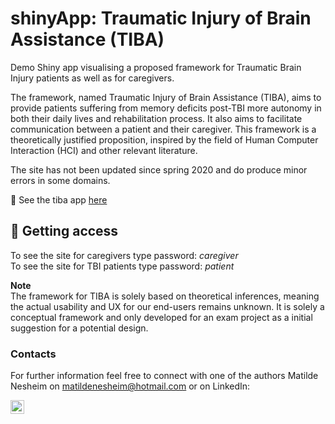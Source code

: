 # shinyApp: Traumatic Injury of Brain Assistance (TIBA)
Demo Shiny app visualising a proposed framework for Traumatic Brain Injury patients as well as for caregivers. 

The framework, named Traumatic Injury of Brain Assistance (TIBA), aims to provide patients suffering from memory deficits post-TBI more autonomy in both their daily lives and rehabilitation process. It also aims to facilitate communication between a patient and their caregiver. This framework is a theoretically justified proposition, inspired by the field of Human Computer Interaction (HCI) and other relevant literature.

The site has not been updated since spring 2020 and do produce minor errors in some domains.  

🧠 See the tiba app [here](https://matildenesheim.shinyapps.io/TIBA/)


## 🔑 Getting access
To see the site for caregivers type password: <i>caregiver</i><br>
To see the site for TBI patients type password: <i>patient</i>


**Note** <br>
The framework for TIBA is solely based on theoretical inferences, meaning the actual usability and UX for our end-users remains unknown. It is solely a conceptual framework and only developed for an exam project as a initial suggestion for a potential design. 

### Contacts 
For further information feel free to connect with one of the authors Matilde Nesheim on [matildenesheim@hotmail.com](mailto:matildenesheim@hotmail.com?subject=[GitHub]%20TIBA) or on LinkedIn:

[<img align="left" alt="matildenesheim | LinkedIn" width="22px" src="https://cdn.jsdelivr.net/npm/simple-icons@v3/icons/linkedin.svg" />][linkedin]

<br />

</details>

[linkedin]: https://www.linkedin.com/in/matildenesheim
